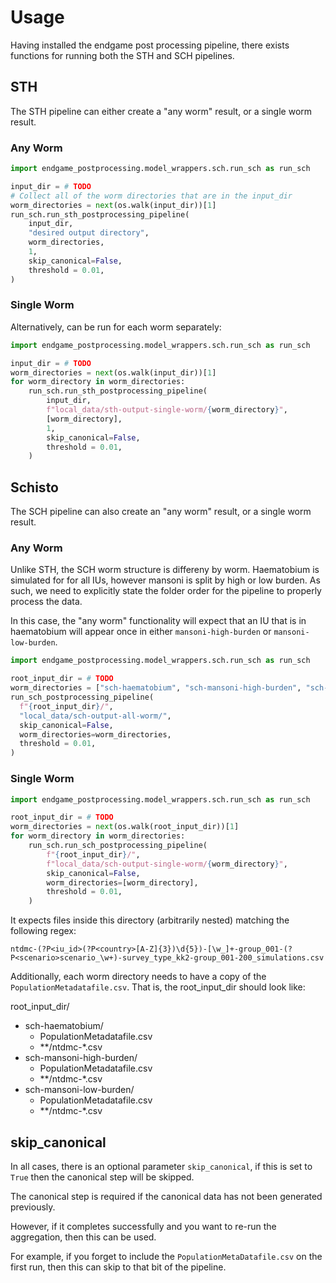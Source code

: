 # Usage

Having installed the endgame post processing pipeline, there exists functions for running 
both the STH and SCH pipelines.

## STH

The STH pipeline can either create a "any worm" result, or a single worm result. 

### Any Worm

```python
import endgame_postprocessing.model_wrappers.sch.run_sch as run_sch

input_dir = # TODO
# Collect all of the worm directories that are in the input_dir
worm_directories = next(os.walk(input_dir))[1]
run_sch.run_sth_postprocessing_pipeline(
    input_dir,
    "desired output directory",
    worm_directories,
    1,
    skip_canonical=False,
    threshold = 0.01,
)
```

### Single Worm

Alternatively, can be run for each worm separately:

```python
import endgame_postprocessing.model_wrappers.sch.run_sch as run_sch

input_dir = # TODO
worm_directories = next(os.walk(input_dir))[1]
for worm_directory in worm_directories:
    run_sch.run_sth_postprocessing_pipeline(
        input_dir,
        f"local_data/sth-output-single-worm/{worm_directory}",
        [worm_directory],
        1,
        skip_canonical=False,
        threshold = 0.01,
    )
```

## Schisto

The SCH pipeline can also create an "any worm" result, or a single worm result. 

### Any Worm

Unlike STH, the SCH worm structure is differeny by worm. Haematobium is simulated for for all IUs, however mansoni is split by high or low burden. As such, we need to explicitly state the folder order for the pipeline to properly process the data. 

In this case, the "any worm" functionality will expect that an IU that is in haematobium will appear once in either `mansoni-high-burden` or `mansoni-low-burden`. 

```python
import endgame_postprocessing.model_wrappers.sch.run_sch as run_sch

root_input_dir = # TODO
worm_directories = ["sch-haematobium", "sch-mansoni-high-burden", "sch-mansoni-low-burden"]
run_sch_postprocessing_pipeline(
  f"{root_input_dir}/",
  "local_data/sch-output-all-worm/",
  skip_canonical=False,
  worm_directories=worm_directories,
  threshold = 0.01,
)
```

### Single Worm

```python
import endgame_postprocessing.model_wrappers.sch.run_sch as run_sch

root_input_dir = # TODO
worm_directories = next(os.walk(root_input_dir))[1]
for worm_directory in worm_directories:
    run_sch.run_sch_postprocessing_pipeline(
        f"{root_input_dir}/",
        f"local_data/sch-output-single-worm/{worm_directory}",
        skip_canonical=False,
        worm_directories=[worm_directory],
        threshold = 0.01,
    )
```

It expects files inside this directory (arbitrarily nested) matching the following regex:

```
ntdmc-(?P<iu_id>(?P<country>[A-Z]{3})\d{5})-[\w_]+-group_001-(?P<scenario>scenario_\w+)-survey_type_kk2-group_001-200_simulations.csv
```

Additionally, each worm directory needs to have a copy of the `PopulationMetadatafile.csv`.
That is, the root_input_dir should look like:

root_input_dir/ 
 - sch-haematobium/
   - PopulationMetadatafile.csv
   - **/ntdmc-*.csv
 - sch-mansoni-high-burden/
   - PopulationMetadatafile.csv
   - **/ntdmc-*.csv
 - sch-mansoni-low-burden/
   - PopulationMetadatafile.csv
   - **/ntdmc-*.csv

## skip_canonical

In all cases, there is an optional parameter `skip_canonical`, if this is
set to `True` then the canonical step will be skipped. 

The canonical step is required if the canonical data has not been generated previously. 

However, if it completes successfully and you want to re-run the aggregation, then this can be used.

For example, if you forget to include the `PopulationMetaDatafile.csv` on the first run, then this can skip to that bit of the pipeline. 
